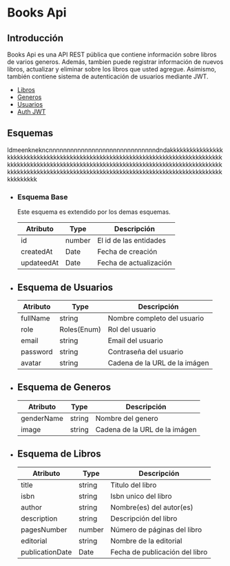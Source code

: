 # Books Api

## Introducción

Books Api es una API REST pública que contiene información sobre libros de varios generos. Además, tambien puede registrar información de nuevos libros, actualizar y eliminar sobre los libros que usted agregue. Asimismo, también contiene sistema de autenticación de usuarios mediante JWT.

* [Libros](#) 
* [Generos](#)
* [Usuarios](#)
* [Auth JWT](#)

## Esquemas

ldmeenknekncnnnnnnnnnnnnnnnnnnnnnnnnnnnnnndndakkkkkkkkkkkkkkkkkkkkkkkkkkkkkkkkkkkkkkkkkkkkkkkkkkkkkkkkkkkkkkkkkkkkkkkkkkkkkkkkkkkkkkkkkkkkkkkkkkkkkkkkkkkkkkkkkkkkkkkkkkkkkkkkkkkkkkkkkkkkkkkkkkkkkkkkkkkkkkkkkkkkkkkkkkkkkkkkkkkkkkkkkkkkkkkkkkkkkkkkkkkkkkkkkkkkkkkkkkkk

* ### Esquema Base
  Este esquema es extendido por los demas esquemas.

    | Atributo   | Type | Descripción            |
    |------------|------|------------------------|
    | id         |number| El id de las entidades |
    | createdAt  |Date  | Fecha de creación      |
    | updateedAt |Date  | Fecha de actualización |

* ## Esquema de Usuarios

    | Atributo   | Type        | Descripción                   |
    |------------|-------------|-------------------------------|
    | fullName   | string      | Nombre completo del usuario   |
    | role       | Roles(Enum) | Rol del usuario               |
    | email      | string      | Email del usuario             |
    | password   | string      | Contraseña del usuario        |
    | avatar     | string      | Cadena de la URL de la imágen |

* ## Esquema de Generos

    | Atributo   | Type   | Descripción                   |
    |------------|--------|-------------------------------|
    | genderName | string | Nombre del genero             |
    | image      | string | Cadena de la URL de la imágen |

* ## Esquema de Libros

    | Atributo        | Type        | Descripción                    |
    |-----------------|-------------|--------------------------------|
    | title           | string      | Titulo del libro               |
    | isbn            | string      | Isbn unico del libro           |
    | author          | string      | Nombre(es) del autor(es)       |
    | description     | string      | Descripción del libro          |
    | pagesNumber     | number      | Número de páginas del libro    |
    | editorial       | string      | Nombre de la editorial         |
    | publicationDate | Date        | Fecha de publicación del libro |
